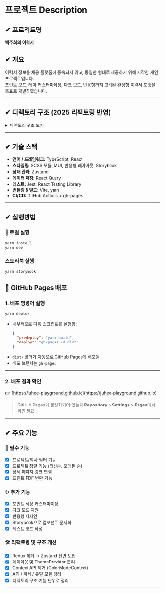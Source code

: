 # 프로젝트 Description

## ✔ 프로젝트명

**백주희의 이력서**

## ✔ 개요

이력서 정보를 채용 플랫폼에 종속되지 않고, 동일한 형태로 제공하기 위해 시작한 개인 프로젝트입니다.  
프린트 모드, 테마 커스터마이징, 다크 모드, 반응형까지 고려된 완성형 이력서 포맷을 목표로 개발하였습니다.

---

## ✔ 디렉토리 구조 (2025 리팩토링 반영)

<details>
<summary>디렉토리 구조 보기</summary>

```
📁 src
 ┣ 📂api            → 외부 API 호출 로직
 ┣ 📂assets         → 이미지, 아이콘, 스크린샷 등 정적 리소스
 ┣ 📂components     → UI 컴포넌트 (공통, 커스텀, 도메인별 분리)
 ┣ 📂constants      → 상수 관리
 ┣ 📂data           → 목데이터 JSON
 ┣ 📂hooks          → 커스텀 훅 및 React Query 전용 훅
 ┣ 📂layout         → 레이아웃 및 테마 설정
 ┣ 📂lib            → queryClient 등 공통 외부 라이브러리 설정
 ┣ 📂pages          → 각 라우트별 페이지 컴포넌트
 ┣ 📂providers      → Providers.tsx, RouterProvider.tsx
 ┣ 📂queryKeys      → React Query 키 상수
 ┣ 📂router         → 라우팅 설정 및 path 정의
 ┣ 📂stores         → Zustand 전역 상태 관리 (e.g., useSettings.ts)
 ┣ 📂styles         → SCSS 전역 변수, 리셋, 믹스인, 반응형 유틸
 ┣ 📂theme          → MUI 테마 설정
 ┣ 📂types          → 전역 타입 선언
 ┣ 📂utils          → 포맷터, 파서, 클래스네임 유틸
 ┣ 📜App.tsx        → 진입 컴포넌트
 ┗ 📜main.tsx       → Vite 앱 엔트리
```

</details>

---

## ✔ 기술 스택

- **언어 / 프레임워크:** TypeScript, React
- **스타일링:** SCSS 모듈, MUI, 반응형 레이아웃, Storybook
- **상태 관리:** Zustand
- **데이터 패칭:** React Query
- **테스트:** Jest, React Testing Library
- **번들링 & 빌드:** Vite, yarn
- **CI/CD:** GitHub Actions + gh-pages

---

## ✔ 실행방법

### 🔧 로컬 실행

```bash
yarn install
yarn dev
```

### 스토리북 실행

```bash
yarn storybook
```

## 🚀 GitHub Pages 배포

### 1. 배포 명령어 실행

```bash
yarn deploy
```

- 내부적으로 다음 스크립트를 실행함:
  ```json
  {
    "predeploy": "yarn build",
    "deploy": "gh-pages -d dist"
  }
  ```
- `dist/` 폴더가 자동으로 GitHub Pages에 배포됨
- 배포 브랜치는 `gh-pages`

---

### 2. 배포 결과 확인

👉 [https://juhee-playground.github.io](https://juhee-playground.github.io)

> GitHub Pages가 활성화되어 있는지 **Repository > Settings > Pages**에서 확인 필요

---

## ✔ 주요 기능

### 🌟 필수 기능

- [x] 프로젝트/회사 필터 기능
- [x] 프로젝트 정렬 기능 (최신순, 오래된 순)
- [x] 상세 페이지 링크 연결
- [x] 프린트 PDF 변환 기능

### ✨ 추가 기능

- [x] 포인트 색상 커스터마이징
- [x] 다크 모드 지원
- [x] 반응형 디자인
- [x] Storybook으로 컴포넌트 문서화
- [x] 테스트 코드 작성

### 🛠 리팩토링 및 구조 개선

- [x] Redux 제거 → Zustand 전면 도입
- [x] 레이아웃 및 ThemeProvider 분리
- [x] Context API 제거 (ColorModeContext)
- [x] API / 파서 / 유틸 모듈 정리
- [x] 디렉토리 구조 기능 단위로 정리

---
